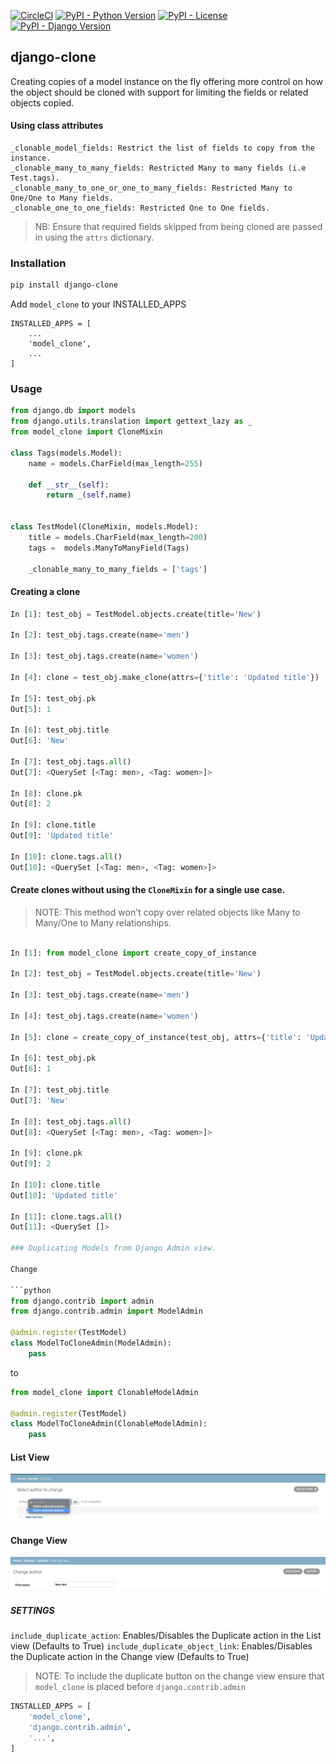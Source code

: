[![CircleCI](https://circleci.com/gh/jackton1/django-clone.svg?style=shield)](https://circleci.com/gh/jackton1/django-clone)
[![PyPI - Python Version](https://img.shields.io/pypi/pyversions/django_clone.svg)](https://pypi.org/project/django-clone)
[![PyPI - License](https://img.shields.io/pypi/l/django_clone.svg)](https://github.com/jackton1/django-clone/blob/master/LICENSE)
[![PyPI - Django Version](https://img.shields.io/pypi/djversions/django_clone.svg)](https://docs.djangoproject.com/en/2.2/releases/)
## django-clone 

Creating copies of a model instance on the fly offering more control on how the object should be cloned with support for limiting the fields or related objects copied. 

#### Using class attributes
```text
_clonable_model_fields: Restrict the list of fields to copy from the instance.
_clonable_many_to_many_fields: Restricted Many to many fields (i.e Test.tags).
_clonable_many_to_one_or_one_to_many_fields: Restricted Many to One/One to Many fields.
_clonable_one_to_one_fields: Restricted One to One fields.
```

> NB: Ensure that required fields skipped from being cloned are passed in using the `attrs` dictionary.


### Installation

```bash
pip install django-clone
```

Add `model_clone` to your INSTALLED_APPS

```
INSTALLED_APPS = [
    ...
    'model_clone',
    ...
]
```


### Usage

```python
from django.db import models
from django.utils.translation import gettext_lazy as _
from model_clone import CloneMixin

class Tags(models.Model):
    name = models.CharField(max_length=255)
    
    def __str__(self):
        return _(self.name)


class TestModel(CloneMixin, models.Model):
    title = models.CharField(max_length=200)
    tags =  models.ManyToManyField(Tags)

    _clonable_many_to_many_fields = ['tags']
```


#### Creating a clone

```python
In [1]: test_obj = TestModel.objects.create(title='New')

In [2]: test_obj.tags.create(name='men')

In [3]: test_obj.tags.create(name='women')

In [4]: clone = test_obj.make_clone(attrs={'title': 'Updated title'})

In [5]: test_obj.pk
Out[5]: 1

In [6]: test_obj.title
Out[6]: 'New'

In [7]: test_obj.tags.all()
Out[7]: <QuerySet [<Tag: men>, <Tag: women>]>

In [8]: clone.pk
Out[8]: 2

In [9]: clone.title
Out[9]: 'Updated title'

In [10]: clone.tags.all()
Out[10]: <QuerySet [<Tag: men>, <Tag: women>]>
```

#### Create clones without using the `CloneMixin` for a single use case.

> NOTE: This method won't copy over related objects like Many to Many/One to Many relationships.

```python

In [1]: from model_clone import create_copy_of_instance

In [2]: test_obj = TestModel.objects.create(title='New')

In [3]: test_obj.tags.create(name='men')

In [4]: test_obj.tags.create(name='women')

In [5]: clone = create_copy_of_instance(test_obj, attrs={'title': 'Updated title'})

In [6]: test_obj.pk
Out[6]: 1

In [7]: test_obj.title
Out[7]: 'New'

In [8]: test_obj.tags.all()
Out[8]: <QuerySet [<Tag: men>, <Tag: women>]>

In [9]: clone.pk
Out[9]: 2

In [10]: clone.title
Out[10]: 'Updated title'

In [11]: clone.tags.all()
Out[11]: <QuerySet []>

### Duplicating Models from Django Admin view.

Change
 
```python
from django.contrib import admin
from django.contrib.admin import ModelAdmin

@admin.register(TestModel)
class ModelToCloneAdmin(ModelAdmin):
    pass
```

to

```python
from model_clone import ClonableModelAdmin

@admin.register(TestModel)
class ModelToCloneAdmin(ClonableModelAdmin):
    pass
```

#### List View
![Screenshot](Duplicate-action.png)

#### Change View
![Screenshot](Duplicate-button.png)


##### SETTINGS
`include_duplicate_action`: Enables/Disables the Duplicate action in the List view (Defaults to True)
`include_duplicate_object_link`: Enables/Disables the Duplicate action in the Change view (Defaults to 
True)


> NOTE: To include the duplicate button on the change view ensure that `model_clone` is placed before 
`django.contrib.admin`
```python
INSTALLED_APPS = [
    'model_clone',
    'django.contrib.admin',
    '...',
]
```
